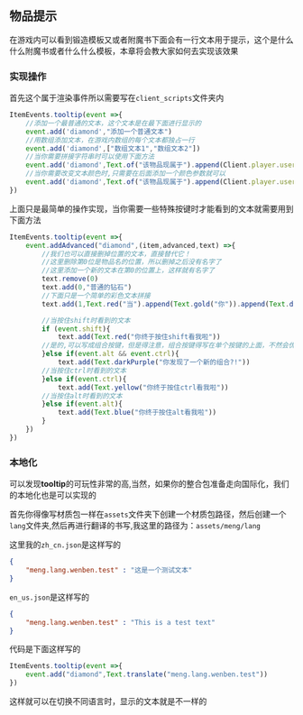 ## 物品提示
在游戏内可以看到锻造模板又或者附魔书下面会有一行文本用于提示，这个是什么什么附魔书或者什么什么模板，本章将会教大家如何去实现该效果
### 实现操作
首先这个属于渲染事件所以需要写在`client_scripts`文件夹内

```js
ItemEvents.tooltip(event =>{
    //添加一个最普通的文本，这个文本是在最下面进行显示的
    event.add('diamond',"添加一个普通文本")
    //用数组添加文本，在游戏内数组的每个文本都独占一行
    event.add('diamond',["数组文本1","数组文本2"])
    //当你需要拼接字符串时可以使用下面方法
    event.add('diamond',Text.of("该物品现属于").append(Client.player.username))
    //当你需要改变文本颜色时,只需要在后面添加一个颜色参数就可以
    event.add('diamond',Text.of("该物品现属于").append(Client.player.username).red())
})
```


上面只是最简单的操作实现，当你需要一些特殊按键时才能看到的文本就需要用到下面方法
```js
ItemEvents.tooltip(event =>{
    event.addAdvanced("diamond",(item,advanced,text) =>{
        //我们也可以直接删掉位置的文本，直接替代它！
        //这里删除第0位是物品名的位置，所以删掉之后没有名字了
        //这里添加一个新的文本在第0的位置上，这样就有名字了
        text.remove(0)
        text.add(0,"普通的钻石")
        //下面只是一个简单的彩色文本拼接
        text.add(1,Text.red("当").append(Text.gold("你")).append(Text.darkBlue("需")).append(Text.blue("要")).append(Text.white("彩")).append(Text.green("色")).append(Text.gray("文")).append(Text.yellow("本")))

        //当按住shift时看到的文本
        if (event.shift){
            text.add(Text.red("你终于按住shift看我啦"))
        //是的,可以写成组合按键，但是得注意，组合按键得写在单个按键的上面，不然会优先处理单个按键
        }else if(event.alt && event.ctrl){
            text.add(Text.darkPurple("你发现了一个新的组合?!"))
        //当按住ctrl时看到的文本
        }else if(event.ctrl){
            text.add(Text.yellow("你终于按住ctrl看我啦"))
        //当按住alt时看到的文本
        }else if(event.alt){
            text.add(Text.blue("你终于按住alt看我啦"))
        }
    })
})
```



### 本地化
可以发现**tooltip**的可玩性非常的高,当然，如果你的整合包准备走向国际化，我们的本地化也是可以实现的

首先你得像写材质包一样在`assets`文件夹下创建一个材质包路径，然后创建一个`lang`文件夹,然后再进行翻译的书写,我这里的路径为：`assets/meng/lang`

这里我的`zh_cn.json`是这样写的
```json
{
    "meng.lang.wenben.test" : "这是一个测试文本"
}
```
`en_us.json`是这样写的
```json
{
    "meng.lang.wenben.test" : "This is a test text"
}
```

代码是下面这样写的
```js
ItemEvents.tooltip(event =>{
    event.add("diamond",Text.translate("meng.lang.wenben.test"))
})
```

这样就可以在切换不同语言时，显示的文本就是不一样的